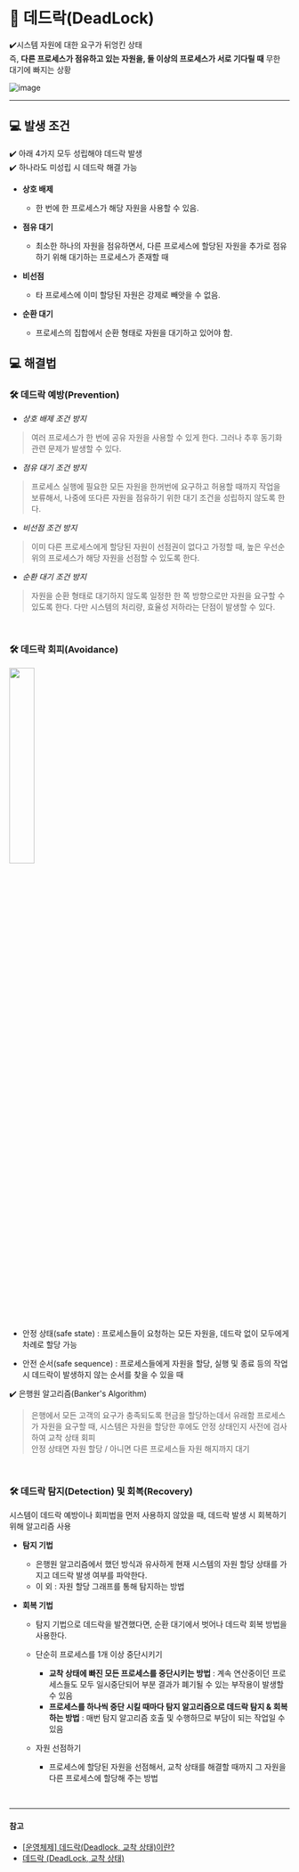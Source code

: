 # 📌 데드락(DeadLock)

✔️시스템 자원에 대한 요구가 뒤엉킨 상태 <br>
즉, **다른 프로세스가 점유하고 있는 자원을, 둘 이상의 프로세스가 서로 기다릴 때**
무한 대기에 빠지는 상황

![image](https://user-images.githubusercontent.com/63834758/208817670-965166cb-f1c5-4d90-907c-3109fc28c640.png)



<hr>

## 💻 발생 조건

✔️ 아래 4가지 모두 성립해야 데드락 발생 <br>
✔️ 하나라도 미성립 시 데드락 해결 가능

- **상호 배제**

  - 한 번에 한 프로세스가 해당 자원을 사용할 수 있음.
   

- **점유 대기**

  - 최소한 하나의 자원을 점유하면서, 다른 프로세스에 할당된 자원을 추가로 점유하기 위해 대기하는 프로세스가 존재할 때
   

- **비선점**

  - 타 프로세스에 이미 할당된 자원은 강제로 빼앗을 수 없음.
   

- **순환 대기**

  - 프로세스의 집합에서 순환 형태로 자원을 대기하고 있어야 함.




## 💻 해결법

### 🛠 데드락 예방(Prevention)


- _상호 배제 조건 방지_

> 여러 프로세스가 한 번에 공유 자원을 사용할 수 있게 한다.
> 그러나 추후 동기화 관련 문제가 발생할 수 있다.



- _점유 대기 조건 방지_

> 프로세스 실행에 필요한 모든 자원을 한꺼번에 요구하고 허용할 때까지 작업을 보류해서, 
> 나중에 또다른 자원을 점유하기 위한 대기 조건을 성립하지 않도록 한다.



- _비선점 조건 방지_

> 이미 다른 프로세스에게 할당된 자원이 선점권이 없다고 가정할 때, 
> 높은 우선순위의 프로세스가 해당 자원을 선점할 수 있도록 한다.



- _순환 대기 조건 방지_

> 자원을 순환 형태로 대기하지 않도록 일정한 한 쪽 방향으로만 자원을 요구할 수 있도록 한다.
> 다만 시스템의 처리량, 효율성 저하라는 단점이 발생할 수 있다.


<br>



### 🛠 데드락 회피(Avoidance)


<img src="https://user-images.githubusercontent.com/63834758/208813930-da3eeede-88b7-4bee-ac44-c9303ff563e0.png" width="30%" height="30%">



- 안정 상태(safe state) : 
프로세스들이 요청하는 모든 자원을, 
데드락 없이 모두에게 차례로 할당 가능

- 안전 순서(safe sequence) :
프로세스들에게 자원을 할당, 실행 및 종료 등의 작업 시
데드락이 발생하지 않는 순서를 찾을 수 있을 때



✔️ 은행원 알고리즘(Banker's Algorithm)
> 은행에서 모든 고객의 요구가 충족되도록 현금을 할당하는데서 유래함
> 프로세스가 자원을 요구할 때, 시스템은 자원을 할당한 후에도 안정 상태인지 사전에 검사하여 교착 상태 회피<br>
> 안정 상태면 자원 할당 / 아니면 다른 프로세스들 자원 해지까지 대기



<br>



### 🛠 데드락 탐지(Detection) 및 회복(Recovery)
시스템이 데드락 예방이나 회피법을 먼저 사용하지 않았을 때,
데드락 발생 시 회복하기 위해 알고리즘 사용

- **탐지 기법**
   - 은행원 알고리즘에서 했던 방식과 유사하게 현재 시스템의 자원 할당 상태를 가지고
     데드락 발생 여부를 파악한다.
   - 이 외 : 자원 할당 그래프를 통해 탐지하는 방법

- **회복 기법**
   - 탐지 기법으로 데드락을 발견했다면, 순환 대기에서 벗어나 데드락 회복 방법을 사용한다.

   - 단순히 프로세스를 1개 이상 중단시키기
      - **교착 상태에 빠진 모든 프로세스를 중단시키는 방법** : 계속 연산중이던 프로세스들도 모두 일시중단되어 부분 결과가 폐기될 수 있는 부작용이 발생할 수 있음
      - **프로세스를 하나씩 중단 시킬 때마다 탐지 알고리즘으로 데드락 탐지 & 회복하는 방법** : 매번 탐지 알고리즘 호출 및 수행하므로 부담이 되는 작업일 수 있음

   - 자원 선점하기
      - 프로세스에 할당된 자원을 선점해서, 교착 상태를 해결할 때까지 그 자원을 다른 프로세스에 할당해 주는 방법

<br>


<hr>

#### 참고

- [[운영체제] 데드락(Deadlock, 교착 상태)이란?](https://chanhuiseok.github.io/posts/cs-2/)
- [데드락 (DeadLock, 교착 상태)](https://gyoogle.dev/blog/computer-science/operating-system/DeadLock.html)

